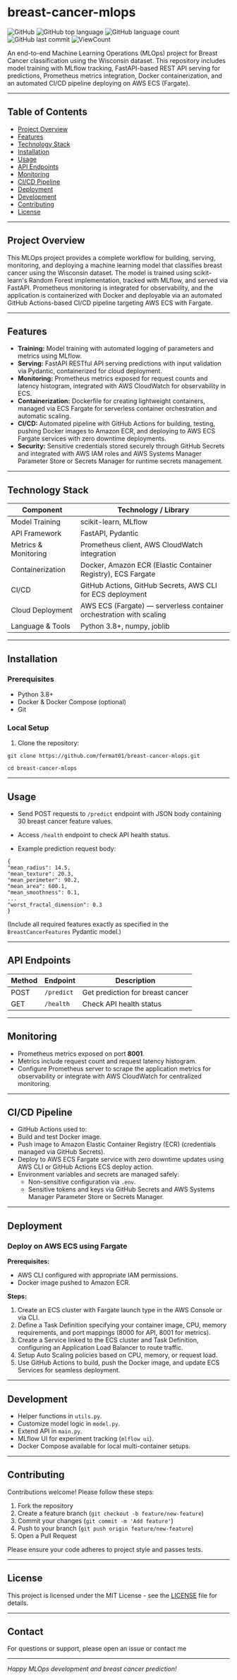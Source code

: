 # breast-cancer-mlops


![GitHub](https://img.shields.io/github/license/fermat01/breast-cancer-mlops?style=flat)
![GitHub top language](https://img.shields.io/github/languages/top/fermat01/breast-cancer-mlops?style=flat)
![GitHub language count](https://img.shields.io/github/languages/count/fermat01/breast-cancer-mlops?style=flat)
![GitHub last commit](https://img.shields.io/github/last-commit/fermat01/breast-cancer-mlops?style=flat)
![ViewCount](https://views.whatilearened.today/views/github/fermat01/breast-cancer-mlops.svg?cache=remove)



An end-to-end Machine Learning Operations (MLOps) project for Breast Cancer classification using the Wisconsin dataset. This repository includes model training with MLflow tracking, FastAPI-based REST API serving for predictions, Prometheus metrics integration, Docker containerization, and an automated CI/CD pipeline deploying on AWS ECS (Fargate).

---

## Table of Contents

- [Project Overview](#project-overview)  
- [Features](#features)  
- [Technology Stack](#technology-stack)  
- [Installation](#installation)  
- [Usage](#usage)  
- [API Endpoints](#api-endpoints)  
- [Monitoring](#monitoring)  
- [CI/CD Pipeline](#cicd-pipeline)  
- [Deployment](#deployment)  
- [Development](#development)  
- [Contributing](#contributing)  
- [License](#license)

---

## Project Overview

This MLOps project provides a complete workflow for building, serving, monitoring, and deploying a machine learning model that classifies breast cancer using the Wisconsin dataset. The model is trained using scikit-learn's Random Forest implementation, tracked with MLflow, and served via FastAPI. Prometheus monitoring is integrated for observability, and the application is containerized with Docker and deployable via an automated GitHub Actions-based CI/CD pipeline targeting AWS ECS with Fargate.

---

## Features

- **Training:** Model training with automated logging of parameters and metrics using MLflow.  
- **Serving:** FastAPI RESTful API serving predictions with input validation via Pydantic, containerized for cloud deployment.  
- **Monitoring:** Prometheus metrics exposed for request counts and latency histogram, integrated with AWS CloudWatch for observability in ECS.  
- **Containerization:** Dockerfile for creating lightweight containers, managed via ECS Fargate for serverless container orchestration and automatic scaling.  
- **CI/CD:** Automated pipeline with GitHub Actions for building, testing, pushing Docker images to Amazon ECR, and deploying to AWS ECS Fargate services with zero downtime deployments.  
- **Security:** Sensitive credentials stored securely through GitHub Secrets and integrated with AWS IAM roles and AWS Systems Manager Parameter Store or Secrets Manager for runtime secrets management.

---

## Technology Stack

| Component           | Technology / Library                                               |
|---------------------|--------------------------------------------------------------------|
| Model Training      | scikit-learn, MLflow                                               |
| API Framework       | FastAPI, Pydantic                                                  |
| Metrics & Monitoring| Prometheus client, AWS CloudWatch integration                     |
| Containerization    | Docker, Amazon ECR (Elastic Container Registry), ECS Fargate       |
| CI/CD               | GitHub Actions, GitHub Secrets, AWS CLI for ECS deployment        |
| Cloud Deployment    | AWS ECS (Fargate) — serverless container orchestration with scaling|
| Language & Tools    | Python 3.8+, numpy, joblib                                         
        

---

## Installation

### Prerequisites

- Python 3.8+  
- Docker & Docker Compose (optional)  
- Git

### Local Setup

1. Clone the repository:

```git clone https://github.com/fermat01/breast-cancer-mlops.git```


``` cd breast-cancer-mlops ```

---

## Usage

- Send POST requests to `/predict` endpoint with JSON body containing 30 breast cancer feature values.  
- Access `/health` endpoint to check API health status.

- Example prediction request body:

```
{
"mean_radius": 14.5,
"mean_texture": 20.3,
"mean_perimeter": 90.2,
"mean_area": 600.1,
"mean_smoothness": 0.1,
...
"worst_fractal_dimension": 0.3
}
```


(Include all required features exactly as specified in the `BreastCancerFeatures` Pydantic model.)

---

## API Endpoints

| Method | Endpoint     | Description                        |
|--------|--------------|----------------------------------|
| POST   | `/predict`   | Get prediction for breast cancer |
| GET    | `/health`    | Check API health status           |

---

## Monitoring

- Prometheus metrics exposed on port **8001**.  
- Metrics include request count and request latency histogram.  
- Configure Prometheus server to scrape the application metrics for observability or integrate with AWS CloudWatch for centralized monitoring.

---

## CI/CD Pipeline

-  GitHub Actions used to:  
  - Build and test Docker image.  
  - Push image to Amazon Elastic Container Registry (ECR) (credentials managed via GitHub Secrets).  
  - Deploy to AWS ECS Fargate service with zero downtime updates using AWS CLI or GitHub Actions ECS deploy action.  
- Environment variables and secrets are managed safely:  
  - Non-sensitive configuration via `.env`.  
  - Sensitive tokens and keys via GitHub Secrets and AWS Systems Manager Parameter Store or Secrets Manager.


---

## Deployment

### Deploy on AWS ECS using Fargate 

**Prerequisites:**  
- AWS CLI configured with appropriate IAM permissions.  
- Docker image pushed to Amazon ECR.

**Steps:**  
1. Create an ECS cluster with Fargate launch type in the AWS Console or via CLI.  
2. Define a Task Definition specifying your container image, CPU, memory requirements, and port mappings (8000 for API, 8001 for metrics).  
3. Create a Service linked to the ECS cluster and Task Definition, configuring an Application Load Balancer to route traffic.  
4. Setup Auto Scaling policies based on CPU, memory, or request load.  
5. Use GitHub Actions to build, push the Docker image, and update ECS Services for seamless deployment.

---

## Development

- Helper functions in `utils.py`.  
- Customize model logic in `model.py`.  
- Extend API in `main.py`.  
- MLflow UI for experiment tracking (`mlflow ui`).  
- Docker Compose available for local multi-container setups.

---

## Contributing

Contributions welcome! Please follow these steps:

1. Fork the repository  
2. Create a feature branch (`git checkout -b feature/new-feature`)  
3. Commit your changes (`git commit -m 'Add feature'`)  
4. Push to your branch (`git push origin feature/new-feature`)  
5. Open a Pull Request

Please ensure your code adheres to project style and passes tests.

---

## License

This project is licensed under the MIT License - see the [LICENSE](LICENSE) file for details.

---

## Contact

For questions or support, please open an issue or contact me

---

*Happy MLOps development and breast cancer prediction!*

